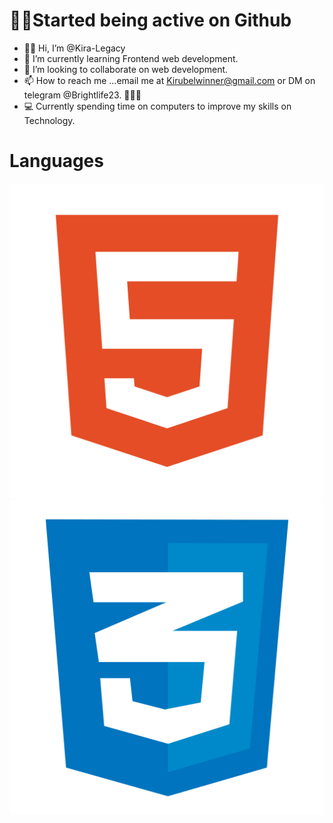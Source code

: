 # ✍🏾Started being active on Github

- 👋🏾 Hi, I’m @Kira-Legacy
- 🌱 I’m currently learning Frontend web development.
- 💞️ I’m looking to collaborate on web development.
- 📫 How to reach me ...email me at Kirubelwinner@gmail.com or DM on telegram @Brightlife23. 👨🏾‍💻
- 💻 Currently spending time on computers to improve my skills on Technology.
# Languages
[![HTML Image](https://github.com/Kira-Legacy/Image_Repo/blob/main/HTML_logo.png)](https://www.w3schools.com/html/) [![HTML Image](https://github.com/Kira-Legacy/Image_Repo/blob/main/CSS_logo.png)](https://www.w3schools.com/Css/)
<!---
Kira-Legacy/Kira-Legacy is a ✨ special ✨ repository because its `README.md` (this file) appears on your GitHub profile.
You can click the Preview link to take a look at your changes.
--->

